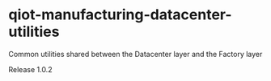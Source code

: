 # qiot-manufacturing-datacenter-utilities
Common utilities shared between the Datacenter layer and the Factory layer

Release 1.0.2